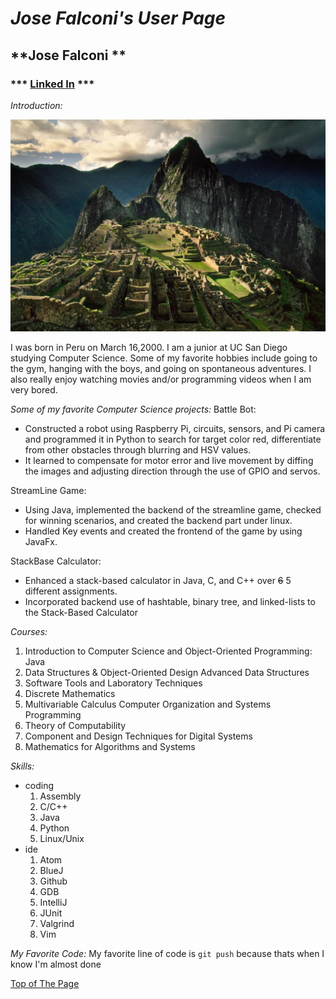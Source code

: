 # ***Jose Falconi's User Page***

## **Jose Falconi **
### *** [Linked In](https://www.linkedin.com/in/jose-falconi-cavallini-9236b5156/) ***
*Introduction:*

![Image of Peru](peru.jpg)

I was born in Peru on March 16,2000. I am a junior at UC San Diego studying Computer Science. Some of my favorite hobbies include going to the gym, hanging with the boys, and going on spontaneous adventures. I also really enjoy watching movies and/or programming videos when I am very bored. 

*Some of my favorite Computer Science projects:*
Battle Bot: 
>
- Constructed a robot using Raspberry Pi, circuits, sensors, and Pi camera and programmed it in Python to search for target color red, differentiate from other obstacles through blurring and HSV values. 
- It learned to compensate for motor error and live movement by diffing the images and adjusting direction through the use of GPIO and servos.

StreamLine Game: 
>
- Using Java, implemented the backend of the streamline game, checked for winning scenarios, and created the backend part under linux. 
- Handled Key events and created the frontend of the game by using JavaFx.

StackBase Calculator: 
>
- Enhanced a stack-based calculator in Java, C, and C++ over ~~6~~ 5 different assignments. 
- Incorporated backend use of hashtable, binary tree, and linked-lists to the Stack-Based Calculator

*Courses:*
1. Introduction to Computer Science and Object-Oriented Programming: Java
2. Data Structures & Object-Oriented Design Advanced Data Structures
3. Software Tools and Laboratory Techniques
4. Discrete Mathematics
5. Multivariable Calculus Computer Organization and Systems Programming
6. Theory of Computability 
7. Component and Design Techniques for Digital Systems 
8. Mathematics for Algorithms and Systems

*Skills:*
- coding
  1. Assembly
  2. C/C++
  3. Java
  4. Python
  5. Linux/Unix
- ide
  1. Atom
  2. BlueJ
  3. Github
  4. GDB
  5. IntelliJ
  6. JUnit
  7. Valgrind
  8. Vim

*My Favorite Code:*
My favorite line of code is `git push` because thats when I know I'm almost done


[Top of The Page](https://github.com/jfalconi-cavallini/cse110_Lab1/blob/main/README.md#jose-falconis-user-page)
